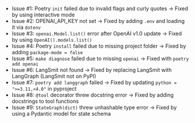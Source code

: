   - Issue #1: Poetry `init` failed due to invalid flags and curly quotes → Fixed by using interactive mode
  - Issue #2: OPENAI_API_KEY not set → Fixed by adding `.env` and loading it via `dotenv`
  - Issue #3: `openai.Model.list()` error after OpenAI v1.0 update → Fixed by using `OpenAI().models.list()`
  - Issue #4: Poetry `install` failed due to missing project folder → Fixed by adding `package-mode = false`
  - Issue #5: `make diagnose` failed due to missing `openai` → Fixed with `poetry add openai`
  - Issue #6: LangSmit not found → Fixed by replacing LangSmit with LangGraph (LangSmit not on PyPI)
  - Issue #7: `poetry add langgraph` failed → Fixed by updating `python = ">=3.11,<4.0"` in pyproject
  - Issue #8: `@tool` decorator threw docstring error → Fixed by adding docstrings to tool functions
  - Issue #9: `StateGraph(dict)` threw unhashable type error → Fixed by using a Pydantic model for state schema